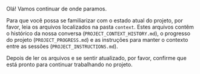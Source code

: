 
Olá! Vamos continuar de onde paramos.

Para que você possa se familiarizar com o estado atual do projeto, por favor, leia os arquivos localizados na pasta `context`. Estes arquivos contêm o histórico da nossa conversa (`PROJECT_CONTEXT_HISTORY.md`), o progresso do projeto (`PROJECT_PROGRESS.md`) e as instruções para manter o contexto entre as sessões (`PROJECT_INSTRUCTIONS.md`).

Depois de ler os arquivos e se sentir atualizado, por favor, confirme que está pronto para continuar trabalhando no projeto.

